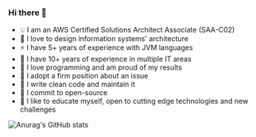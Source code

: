 ### Hi there 👋

- 💡 I am an AWS Certified Solutions Architect Associate (SAA-C02)
- 🌱 I love to design information systems' architecture
- ⚡ I have 5+ years of experience with JVM languages
- 🚀 I have 10+ years of experience in multiple IT areas
- 💬 I love programming and am proud of my results
- 🤔 I adopt a firm position about an issue
- 🍭 I write clean code and maintain it
- 👯 I commit to open-source
- 🔭 I like to educate myself, open to cutting edge technologies and new challenges

![Anurag's GitHub stats](https://github-readme-stats.vercel.app/api?username=maslick&show_icons=true&theme=radical)
